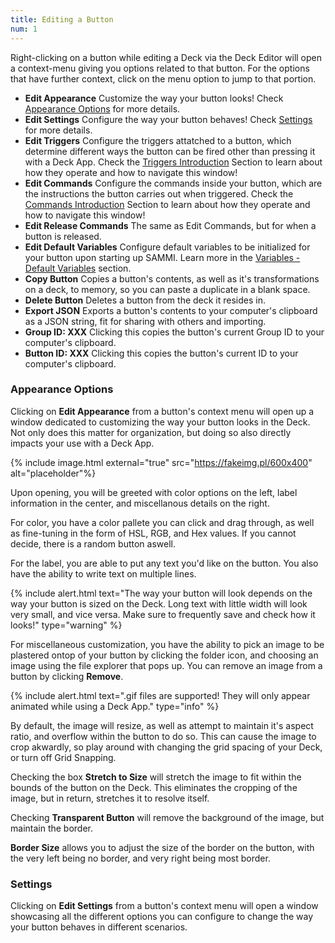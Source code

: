 ```yaml
---
title: Editing a Button
num: 1
---
```


Right-clicking on a button while editing a Deck via the Deck Editor will open a context-menu giving you options related to that button. For the options that have further context, click on the menu option to jump to that portion. 

- **Edit Appearance** Customize the way your button looks! Check [Appearance Options](#appearance-options) for more details.
- **Edit Settings** Configure the way your button behaves! Check [Settings](#settings) for more details.
- **Edit Triggers** Configure the triggers attatched to a button, which determine different ways the button can be fired other than pressing it with a Deck App. Check the [Triggers Introduction](#placeholder) Section to learn about how they operate and how to navigate this window!
- **Edit Commands** Configure the commands inside your button, which are the instructions the button carries out when triggered. Check the [Commands Introduction](#placeholder) Section to learn about how they operate and how to navigate this window!
- **Edit Release Commands** The same as Edit Commands, but for when a button is released.
- **Edit Default Variables** Configure default variables to be initialized for your button upon starting up SAMMI. Learn more in the [Variables - Default Variables](#placeholder) section.
- **Copy Button** Copies a button's contents, as well as it's transformations on a deck, to memory, so you can paste a duplicate in a blank space.
- **Delete Button** Deletes a button from the deck it resides in.
- **Export JSON** Exports a button's contents to your computer's clipboard as a JSON string, fit for sharing with others and importing.
- **Group ID: XXX** Clicking this copies the button's current Group ID to your computer's clipboard.
- **Button ID: XXX** Clicking this copies the button's current ID to your computer's clipboard.

### Appearance Options

Clicking on **Edit Appearance** from a button's context menu will open up a window dedicated to customizing the way your button looks in the Deck. Not only does this matter for organization, but doing so also directly impacts your use with a Deck App.

{% include image.html external="true" src="https://fakeimg.pl/600x400" alt="placeholder"%}

Upon opening, you will be greeted with color options on the left, label information in the center, and miscellanous details on the right.

For color, you have a color pallete you can click and drag through, as well as fine-tuning in the form of HSL, RGB, and Hex values. If you cannot decide, there is a random button aswell.

For the label, you are able to put any text you'd like on the button. You also have the ability to write text on multiple lines.

{% include alert.html text="The way your button will look depends on the way your button is sized on the Deck. Long text with little width will look very small, and vice versa. Make sure to frequently save and check how it looks!" type="warning" %}

For miscellaneous customization, you have the ability to pick an image to be plastered ontop of your button by clicking the folder icon, and choosing an image using the file explorer that pops up. You can remove an image from a button by clicking **Remove**.

{% include alert.html text=".gif files are supported! They will only appear animated while using a Deck App." type="info" %}

By default, the image will resize, as well as attempt to maintain it's aspect ratio, and overflow within the button to do so. This can cause the image to crop akwardly, so play around with changing the grid spacing of your Deck, or turn off Grid Snapping.

Checking the box **Stretch to Size** will stretch the image to fit within the bounds of the button on the Deck. This eliminates the cropping of the image, but in return, stretches it to resolve itself.

Checking **Transparent Button** will remove the background of the image, but maintain the border.

**Border Size** allows you to adjust the size of the border on the button, with the very left being no border, and very right being most border.

### Settings

Clicking on **Edit Settings** from a button's context menu will open a window showcasing all the different options you can configure to change the way your button behaves in different scenarios.

